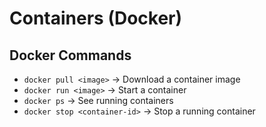 # Containers (Docker)
## Docker Commands
- `docker pull <image>` → Download a container image  
- `docker run <image>` → Start a container  
- `docker ps` → See running containers  
- `docker stop <container-id>` → Stop a running container  

